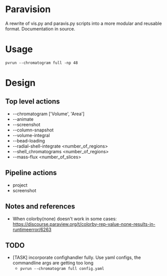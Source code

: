 # Paravision

A rewrite of vis.py and paravis.py scripts into a more modular and reusable format. Documentation in source.

# Usage

```
pvrun --chromatogram full -np 48
```

# Design

## Top level actions
- --chromatogram ['Volume', 'Area']
- --animate
- --screenshot
- --column-snapshot 
- --volume-integral
- --bead-loading
- --radial-shell-integrate <number_of_regions>
- --shell_chromatograms <number_of_regions>
- --mass-flux <number_of_slices>

## Pipeline actions
- project
- screenshot

## Notes and references
- When colorby(none) doesn't work in some cases: https://discourse.paraview.org/t/colorby-rep-value-none-results-in-runtimeerror/6263

## TODO
- [TASK] incorporate confighandler fully. Use yaml configs, the commandline args are getting too long
    - `pvrun --chromatogram full config.yaml`

